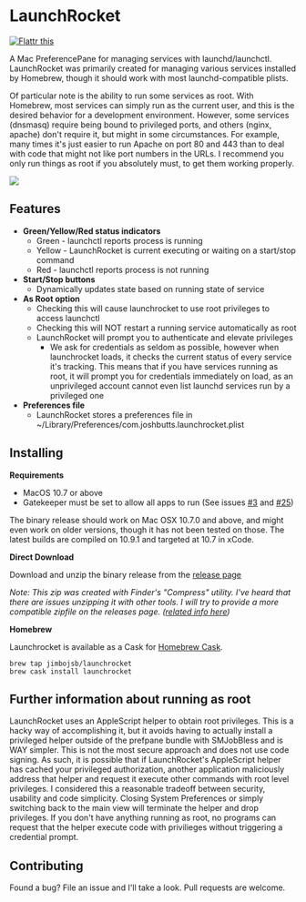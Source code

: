 LaunchRocket
============

<a href="https://flattr.com/submit/auto?user_id=jimbojsb&url=http%3A%2F%2Fgithub.com%2Fjimbojsb%2Flaunchrocket" target="_blank"><img src="https://api.flattr.com/button/flattr-badge-large.png" alt="Flattr this" title="Flattr this" border="0"></a>

A Mac PreferencePane for managing services with launchd/launchctl. LaunchRocket was primarily created for managing various services installed by Homebrew, though it should work with most launchd-compatible plists.

Of particular note is the ability to run some services as root. With Homebrew, most services can simply run as the current user, and this is the desired behavior for a development environment. However, some services (dnsmasq) require being bound to privileged ports, and others (nginx, apache) don't require it, but might in some circumstances. For example, many times it's just easier to run Apache on port 80 and 443 than to deal with code that might not like port numbers in the URLs. I recommend you only run things as root if you absolutely must, to get them working properly.

<img src="https://raw2.github.com/jimbojsb/launchrocket/master/screenshots/LaunchRocket.png">

Features
--------
* **Green/Yellow/Red status indicators**
    * Green - launchctl reports process is running
    * Yellow - LaunchRocket is current executing or waiting on a start/stop command
    * Red - launchctl reports process is not running
* **Start/Stop buttons**
    * Dynamically updates state based on running state of service
* **As Root option**
    * Checking this will cause launchrocket to use root privileges to access launchctl
    * Checking this will NOT restart a running service automatically as root
    * LaunchRocket will prompt you to authenticate and elevate privileges
        * We ask for credentials as seldom as possible, however when launchrocket loads, it checks the current status of every service it's tracking. This means that if you have services running as root, it will prompt you for credentials immediately on load, as an unprivileged account cannot even list launchd services run by a privileged one
* **Preferences file**
    * LaunchRocket stores a preferences file in ~/Library/Preferences/com.joshbutts.launchrocket.plist

Installing
------------

**Requirements**

* MacOS 10.7 or above
* Gatekeeper must be set to allow all apps to run (See issues [#3][] and [#25][])

[#3]: https://github.com/jimbojsb/launchrocket/issues/3
[#25]: https://github.com/jimbojsb/launchrocket/issues/25

The binary release should work on Mac OSX 10.7.0 and above, and might even work on older versions, though it has not been tested on those. The latest builds are compiled on 10.9.1 and targeted at 10.7 in xCode.

**Direct Download**

Download and unzip the binary release from the [release page](https://github.com/jimbojsb/launchrocket/releases)

*Note: This zip was created with Finder's "Compress" utility. I've heard that there are issues unzipping it with other tools. I will try to provide a more compatible zipfile on the releases page. ([related info here](http://stackoverflow.com/questions/107903/how-to-create-a-zip-file-in-the-same-format-as-the-finders-compress-menu-item))*

**Homebrew**

Launchrocket is available as a Cask for [Homebrew Cask](https://github.com/phinze/homebrew-cask).

    brew tap jimbojsb/launchrocket
    brew cask install launchrocket


Further information about running as root
-----------------------------------------
LaunchRocket uses an AppleScript helper to obtain root privileges. This is a hacky way of accomplishing it, but it avoids having to actually install a privileged helper outside of the prefpane bundle with SMJobBless and is WAY simpler. This is not the most secure approach and does not use code signing. As such, it is possible that if LaunchRocket's AppleScript helper has cached your privileged authorization, another application maliciously address that helper and request it execute other commands with root level privileges. I considered this a reasonable tradeoff between security, usability and code simplicity. Closing System Preferences or simply switching back to the main view will terminate the helper and drop privileges. If you don't have anything running as root, no programs can request that the helper execute code with privilieges without triggering a credential prompt.

Contributing
------------
Found a bug? File an issue and I'll take a look. Pull requests are welcome.

